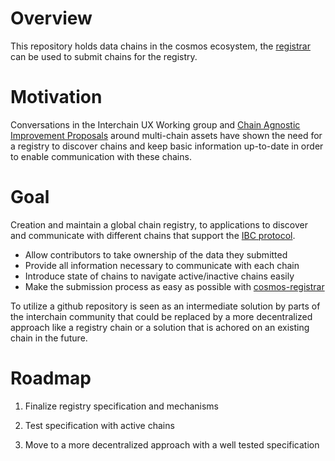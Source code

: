 # Overview

This repository holds data chains in the cosmos ecosystem, the [registrar](https://github.com/cosmos/cosmos-registrar) can be used to submit chains for the registry.

# Motivation
Conversations in the Interchain UX Working group and [Chain Agnostic Improvement Proposals](https://github.com/ChainAgnostic/CAIPs/issues/27) around multi-chain assets have shown the need for a registry to discover chains and keep basic information up-to-date in order to enable communication with these chains.


# Goal
Creation and maintain a global chain registry, to applications to discover and communicate with different chains that support the [IBC protocol](https://github.com/cosmos/ics). 

* Allow contributors to take ownership of the data they submitted
* Provide all information necessary to communicate with each chain
* Introduce state of chains to navigate active/inactive chains easily
* Make the submission process as easy as possible with [cosmos-registrar](https://github.com/cosmos/cosmos-registrar)

To utilize a github repository is seen as an intermediate solution by parts of the interchain community that could be replaced by a more decentralized approach like a registry chain or a solution that is achored on an existing chain in the future.

# Roadmap

1) Finalize registry specification and mechanisms

2) Test specification with active chains

3) Move to a more decentralized approach with a well tested specification